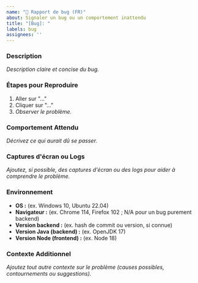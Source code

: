 ```yaml
---
name: "🐛 Rapport de bug (FR)"
about: Signaler un bug ou un comportement inattendu
title: "[Bug]: "
labels: bug
assignees: ''
---
```


### Description
*Description claire et concise du bug.*

### Étapes pour Reproduire
1. Aller sur "..."
2. Cliquer sur "..."
3. *Observer le problème.*

### Comportement Attendu
*Décrivez ce qui aurait dû se passer.*

### Captures d'écran ou Logs
*Ajoutez, si possible, des captures d'écran ou des logs pour aider à comprendre le problème.*

### Environnement
- **OS :** (ex. Windows 10, Ubuntu 22.04)
- **Navigateur :** (ex. Chrome 114, Firefox 102 ; N/A pour un bug purement backend)
- **Version backend :** (ex. hash de commit ou version, si connue)
- **Version Java (backend) :** (ex. OpenJDK 17)
- **Version Node (frontend) :** (ex. Node 18)
<!-- Ajouter tout autre détail sur l'environnement, base de données ou déploiement si nécessaire -->

### Contexte Additionnel
*Ajoutez tout autre contexte sur le problème (causes possibles, contournements ou suggestions).* 
